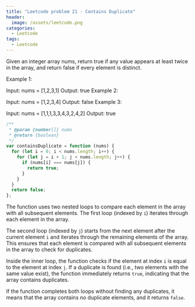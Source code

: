 ```yaml
---
title: "Leetcode problem 21 - Contains Duplicate"
header:
  image: /assets/leetcode.png
categories:
  - Leetcode
tags:
  - Leetcode
---
```


Given an integer array nums, return true if any value appears at least twice in the array, and return false if every element is distinct.

Example 1:

Input: nums = [1,2,3,1]
Output: true
Example 2:

Input: nums = [1,2,3,4]
Output: false
Example 3:

Input: nums = [1,1,1,3,3,4,3,2,4,2]
Output: true

```js
/**
 * @param {number[]} nums
 * @return {boolean}
 */
var containsDuplicate = function (nums) {
  for (let i = 0; i < nums.length; i++) {
    for (let j = i + 1; j < nums.length; j++) {
      if (nums[i] === nums[j]) {
        return true;
      }
    }
  }
  return false;
};
```

The function uses two nested loops to compare each element in the array with all subsequent elements. The first loop (indexed by `i`) iterates through each element in the array.

The second loop (indexed by `j`) starts from the next element after the current element `i` and iterates through the remaining elements of the array. This ensures that each element is compared with all subsequent elements in the array to check for duplicates.

Inside the inner loop, the function checks if the element at index `i` is equal to the element at index `j`. If a duplicate is found (i.e., two elements with the same value exist), the function immediately returns `true`, indicating that the array contains duplicates.

If the function completes both loops without finding any duplicates, it means that the array contains no duplicate elements, and it returns `false`.
